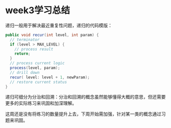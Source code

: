 # week3学习总结
递归一般用于解决最近重复性问题，递归的代码模版：

``` Java
public void recur(int level, int param) { 
  // terminator 
  if (level > MAX_LEVEL) { 
    // process result 
    return; 
  }
  // process current logic 
  process(level, param); 
  // drill down 
  recur( level: level + 1, newParam); 
  // restore current status 
}
```
递归可细分为分治和回溯：分治和回溯的概念虽然能够懂得大概的意思，但还需要更多的实际练习来巩固和加深理解。

这周还是没有将练习的数量提升上去，下周开始需加强，针对某一类的概念通过习题来巩固。